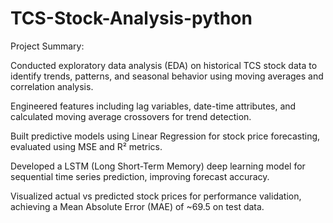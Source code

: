 # TCS-Stock-Analysis-python
Project Summary:

Conducted exploratory data analysis (EDA) on historical TCS stock data to identify trends, patterns, and seasonal behavior using moving averages and correlation analysis.

Engineered features including lag variables, date-time attributes, and calculated moving average crossovers for trend detection.

Built predictive models using Linear Regression for stock price forecasting, evaluated using MSE and R² metrics.

Developed a LSTM (Long Short-Term Memory) deep learning model for sequential time series prediction, improving forecast accuracy.

Visualized actual vs predicted stock prices for performance validation, achieving a Mean Absolute Error (MAE) of ~69.5 on test data.
